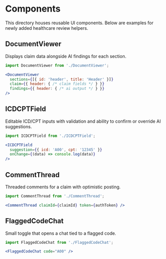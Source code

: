 # Components

This directory houses reusable UI components. Below are examples for newly added healthcare review helpers.

## DocumentViewer
Displays claim data alongside AI findings for each section.

```jsx
import DocumentViewer from './DocumentViewer';

<DocumentViewer
  sections={[{ id: 'header', title: 'Header' }]}
  claim={{ header: { /* claim fields */ } }}
  findings={{ header: { /* ai output */ } }}
/>
```

## ICDCPTField
Editable ICD/CPT inputs with validation and ability to confirm or override AI suggestions.

```jsx
import ICDCPTField from './ICDCPTField';

<ICDCPTField
  suggestion={{ icd: 'A00', cpt: '12345' }}
  onChange={(data) => console.log(data)}
/>
```

## CommentThread
Threaded comments for a claim with optimistic posting.

```jsx
import CommentThread from './CommentThread';

<CommentThread claimId={claimId} token={authToken} />
```

## FlaggedCodeChat
Small toggle that opens a chat tied to a flagged code.

```jsx
import FlaggedCodeChat from './FlaggedCodeChat';

<FlaggedCodeChat code="A00" />
```
